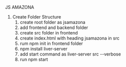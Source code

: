JS AMAZONA

1. Create Folder Structure
   1. create root folder as jsamazona
   2. add frontend and backend folder
   3. create src folder in frontend
   4. create index.html with heading jsamazona in src
   5. rum npm init in frontend folder
   6. npm install liver-server
   7. add start command as liver-server src --verbose
   8. run npm start
